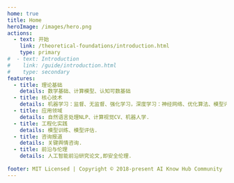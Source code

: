 ```yaml
---
home: true
title: Home
heroImage: /images/hero.png
actions:
  - text: 开始
    link: /theoretical-foundations/introduction.html
    type: primary
#  - text: Introduction
#    link: /guide/introduction.html
#    type: secondary
features:
  - title: 理论基础
    details: 数学基础、计算模型、认知可数基础
  - title: 核心技术
    details: 机器学习：监督、无监督、强化学习，深度学习：神经网络、优化算法、模型评估
  - title: 应用领域
    details: 自然语言处理NLP、计算视觉CV、机器人学.
  - title: 工程化实践
    details: 模型训练、模型评估.
  - title: 咨询报道
    details: 关键舆情咨询.
  - title: 前沿与伦理
    details: 人工智能前沿研究论文,即安全伦理.
  
footer: MIT Licensed | Copyright © 2018-present AI Know Hub Community
---
```

